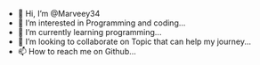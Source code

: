 - 👋 Hi, I’m @Marveey34
- 👀 I’m interested in Programming and coding...
- 🌱 I’m currently learning programming...
- 💞️ I’m looking to collaborate on Topic that can help my journey...
- 📫 How to reach me on Github...

<!---
JohnDoe2123/JohnDoe2123 is a ✨ special ✨ repository because its `README.md` (this file) appears on your GitHub profile.
You can click the Preview link to take a look at your changes.
--->
